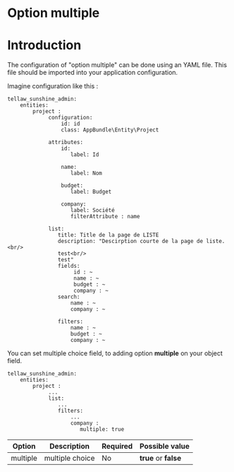 # Option multiple

# Introduction

The configuration of "option multiple" can be done using an YAML file. This file should be imported into your application configuration.

Imagine configuration like this : 

```
tellaw_sunshine_admin:
    entities:
        project :
             configuration:
                 id: id
                 class: AppBundle\Entity\Project

             attributes:
                 id:
                    label: Id

                 name:
                    label: Nom

                 budget:
                    label: Budget

                 company:
                    label: Société
                    filterAttribute : name

             list:
                title: Title de la page de LISTE
                description: "Descirption courte de la page de liste.<br/>
                test<br/>
                test"
                fields:
                     id : ~
                     name : ~
                     budget : ~
                     company : ~
                search:
                    name : ~
                    company : ~
                    
                filters:
                    name : ~ 
                    budget : ~
                    company : ~ 
```

You can set multiple choice field, to adding option **multiple** on your object field.

```
tellaw_sunshine_admin:
    entities:
        project :
             ...
             list:
                ...
                filters:
                    ...
                    company :
                       multiple: true
```


| Option                             | Description                           | Required |  Possible value       |
|------------------------------------|---------------------------------------|----------|-----------------------|
| multiple                           | multiple choice                       | No       | **true** or **false** |
